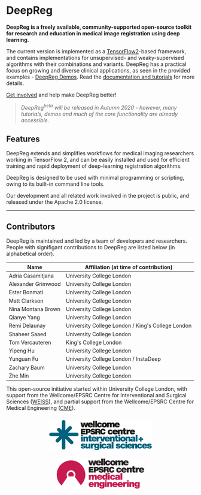 # DeepReg

**DeepReg is a freely available, community-supported open-source toolkit for research
and education in medical image registration using deep learning.**

The current version is implemented as a [TensorFlow2](https://www.tensorflow.org/)-based
framework, and contains implementations for unsupervised- and weaky-supervised
algorithms with their combinations and variants. DeepReg has a practical focus on
growing and diverse clinical applications, as seen in the provided examples -
[DeepReg Demos](https://deepregnet.github.io/DeepReg/#/tutorial_demo). Read the
[documentation and tutorials](https://deepregnet.github.io/DeepReg/) for more details.

[Get involved](CONTRIBUTING.md) and help make DeepReg better!

> _DeepReg<sup>beta</sup> will be released in Autumn 2020 - however, many tutorials,
> demos and much of the core functionality are already accessible._

## Features

DeepReg extends and simplifies workflows for medical imaging researchers working in
TensorFlow 2, and can be easily installed and used for efficient training and rapid
deployment of deep-learning registration algorithms.

DeepReg is designed to be used with minimal programming or scripting, owing to its
built-in command line tools.

Our development and all related work involved in the project is public, and released
under the Apache 2.0 license.

---

## Contributors

DeepReg is maintained and led by a team of developers and researchers. People with
signifigant contributions to DeepReg are listed below (in alphabetical order).

| Name               | Affiliation (at time of contribution)             |
| ------------------ | ------------------------------------------------- |
| Adria Casamitjana  | University College London                         |
| Alexander Grimwood | University College London                         |
| Ester Bonmati      | University College London                         |
| Matt Clarkson      | University College London                         |
| Nina Montana Brown | University College London                         |
| Qianye Yang        | University College London                         |
| Remi Delaunay      | University College London / King's College London |
| Shaheer Saaed      | University College London                         |
| Tom Vercauteren    | King's College London                             |
| Yipeng Hu          | University College London                         |
| Yunguan Fu         | University College London / InstaDeep             |
| Zachary Baum       | University College London                         |
| Zhe Min            | University College London                         |

This open-source initiative started within University College London, with support from
the Wellcome/EPSRC Centre for Interventional and Surgical Sciences
([WEISS](https://www.ucl.ac.uk/interventional-surgical-sciences/)), and partial support
from the Wellcome/EPSRC Centre for Medical Engineering
([CME](https://medicalengineering.org.uk/)).

<p style="text-align: center"><img src='https://raw.githubusercontent.com/DeepRegNet/DeepReg/master/docs/asset/weiss.jpg' alt='WEISS Logo' height="80" style="padding: 10px;" /><img src='https://raw.githubusercontent.com/DeepRegNet/DeepReg/master/docs/asset/medicalengineering.svg' alt='CME Logo' height="80" style="padding: 10px;"/></p>
